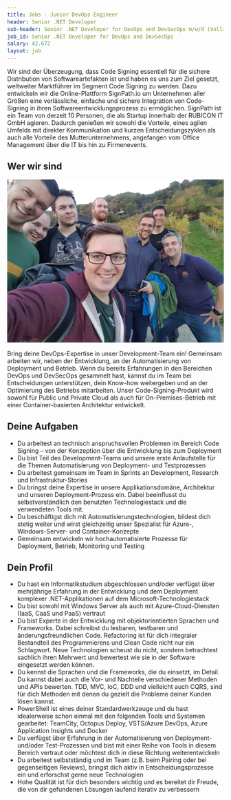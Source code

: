 ```yaml
---
title: Jobs - Junior DevOps Engineer
header: Senior .NET Developer
sub-header: Senior .NET Developer for DevOps and DevSecOps m/w/d (Vollzeit)
job_id: Senior .NET Developer for DevOps and DevSecOps
salary: 42.672
layout: job
---
```


Wir sind der Überzeugung, dass Code Signing essentiell für die sichere Distribution von Softwareartefakten ist und haben es uns zum Ziel gesetzt, weltweiter Marktführer im Segment Code Signing zu werden. Dazu entwickeln wir die Online-Plattform SignPath.io um Unternehmen aller Größen eine verlässliche, einfache und sichere Integration von Code-Signing in ihren Softwareentwicklungsprozess zu ermöglichen. SignPath ist ein Team von derzeit 10 Personen, die als Startup innerhalb der RUBICON IT GmbH agieren. Dadurch genießen wir sowohl die Vorteile, eines agilen Umfelds mit direkter Kommunikation und kurzen Entscheidungszyklen als auch alle Vorteile des Mutterunternehmens, angefangen vom Office Management über die IT bis hin zu Firmenevents.
## Wer wir sind

![Team-Foto](/assets/img/jobs/team-photo.jpg)

Bring deine DevOps-Expertise in unser Development-Team ein! Gemeinsam arbeiten wir, neben der Entwicklung, an der Automatisierung von Deployment und Betrieb. Wenn du bereits Erfahrungen in den Bereichen DevOps und DevSecOps gesammelt hast, kannst du im Team bei Entscheidungen unterstützen, dein Know-how weitergeben und an der Optimierung des Betriebs mitarbeiten. Unser Code-Signing-Produkt wird sowohl für Public und Private Cloud als auch für On-Premises-Betrieb mit einer Container-basierten Architektur entwickelt.

## Deine Aufgaben

* Du arbeitest an technisch anspruchsvollen Problemen im Bereich Code Signing – von der Konzeption über die Entwicklung bis zum Deployment
* Du bist Teil des Development-Teams und unsere erste Anlaufstelle für die Themen Automatisierung von Deployment- und Testprozessen
* Du arbeitest gemeinsam im Team in Sprints an Development, Research und Infrastruktur-Stories
* Du bringst deine Expertise in unsere Applikationsdomäne, Architektur und unseren Deployment-Prozess ein. Dabei beeinflusst du selbstverständlich den benutzten Technologiestack und die verwendeten Tools mit.
* Du beschäftigst dich mit Automatisierungstechnologien, bildest dich stetig weiter und wirst gleichzeitig unser Spezialist für Azure-, Windows-Server- und Container-Konzepte
* Gemeinsam entwickeln wir hochautomatisierte Prozesse für Deployment, Betrieb, Monitoring und Testing


## Dein Profil

* Du hast ein Informatikstudium abgeschlossen und/oder verfügst über mehrjährige Erfahrung in der Entwicklung und dem Deployment komplexer .NET-Applikationen auf dem Microsoft-Technologiestack
* Du bist sowohl mit Windows Server als auch mit Azure-Cloud-Diensten (IaaS, CaaS und PaaS) vertraut
* Du bist Experte in der Entwicklung mit objektorientierten Sprachen und Frameworks. Dabei schreibst du lesbaren, testbaren und änderungsfreundlichen Code. Refactoring ist für dich integraler Bestandteil des Programmierens und Clean Code nicht nur ein Schlagwort. Neue Technologien scheust du nicht, sondern betrachtest sachlich ihren Mehrwert und bewertest wie sie in der Software eingesetzt werden können.
* Du kennst die Sprachen und die Frameworks, die du einsetzt, im Detail. Du kannst dabei auch die Vor- und Nachteile verschiedener Methoden und APIs bewerten. TDD, MVC, IoC, DDD und vielleicht auch CQRS, sind für dich Methoden mit denen du gezielt die Probleme deiner Kunden lösen kannst.
* PowerShell ist eines deiner Standardwerkzeuge und du hast idealerweise schon einmal mit den folgenden Tools und Systemen gearbeitet: TeamCity, Octopus Deploy, VSTS/Azure DevOps, Azure Application Insights und Docker
* Du verfügst über Erfahrung in der Automatisierung von Deployment- und/oder Test-Prozessen und bist mit einer Reihe von Tools in diesem Bereich vertraut oder möchtest dich in diese Richtung weiterentwickeln
* Du arbeitest selbstständig und im Team (z.B. beim Pairing oder bei gegenseitigen Reviews), bringst dich aktiv in Entscheidungsprozesse ein und erforschst gerne neue Technologien
* Hohe Qualität ist für dich besonders wichtig und es bereitet dir Freude, die von dir gefundenen Lösungen laufend iterativ zu verbessern